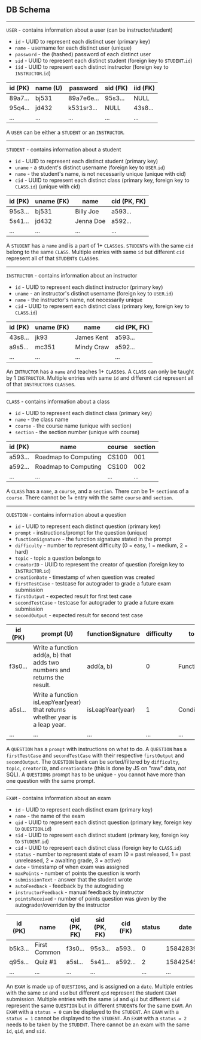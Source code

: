 ## DB Schema

---
`USER` - contains information about a user (can be instructor/student)
- `id` - UUID to represent each distinct user (primary key)
- `name` - username for each distinct user (unique)
- `password` - the (hashed) password of each distinct user
- `sid` - UUID to represent each distinct student (foreign key to `STUDENT`.`id`)
- `iid` - UUID to represent each distinct instructor (foreign key to `INSTRUCTOR`.`id`)

| id (PK) | name (U) | password   | sid (FK) | iid (FK) |
|---------|----------|------------|----------|----------|
| 89a7... | bj531    | 89a7e6e... | 95s3...  | NULL     |
| 95q4... | jd432    | k531sr3... | NULL     | 43s8...  |
| ...     | ...      | ...        | ...      | ...      |

A `USER` can be either a `STUDENT` or an `INSTRUCTOR`.

---
`STUDENT` - contains information about a student
- `id` - UUID to represent each distinct student (primary key)
- `uname` - a student's distinct username (foreign key to `USER`.`id`)
- `name` - the student's name, is not necessarily unique (unique with cid)
- `cid` - UUID to represent each distinct class (primary key, foreign key to `CLASS`.`id`) (unique with cid)

| id (PK) | uname (FK) | name      | cid (PK, FK) |
|---------|------------|-----------|--------------|
| 95s3... | bj531      | Billy Joe | a593...      |
| 5s41... | jd432      | Jenna Doe | a592...      |
| ...     | ...        | ...       | ...          |

A `STUDENT` has a `name` and is a part of 1+ `CLASS`es.
`STUDENT`s with the same `cid` belong to the same `CLASS`.
Multiple entries with same `id` but different `cid` represent all of that `STUDENT`s `CLASS`es.

---
`INSTRUCTOR` - contains information about an instructor
- `id` - UUID to represent each distinct instructor (primary key)
- `uname` - an instructor's distinct username (foreign key to `USER`.`id`)
- `name` - the instructor's name, not necessarily unique
- `cid` - UUID to represent each distinct class (primary key, foreign key to `CLASS`.`id`)

| id (PK) | uname (FK) | name       | cid (PK, FK) |
|---------|------------|------------|--------------|
| 43s8... | jk93       | James Kent | a593...      |
| a9s5... | mc351      | Mindy Craw | a592...      |
| ...     | ...        | ...        | ...          |

An `INTRUCTOR` has a `name` and teaches 1+ `CLASS`es.
A `CLASS` can only be taught by 1 `INSTRUCTOR`.
Multiple entries with same `id` and different `cid` represent all of that `INSTRUCTOR`s `CLASS`es. 

---
`CLASS` - contains information about a class
- `id` - UUID to represent each distinct class (primary key)
- `name` - the class name
- `course` - the course name (unique with section)
- `section` - the section number (unique with course)

| id (PK) | name                 | course | section |
|---------|----------------------|--------|---------|
| a593... | Roadmap to Computing | CS100  | 001     |
| a592... | Roadmap to Computing | CS100  | 002     |
| ...     | ...                  | ...    | ...     |

A `CLASS` has a `name`, a `course`, and a `section`.
There can be 1+ `section`s of a `course`.
There cannot be 1+ entry with the same `course` and `section`.

---
`QUESTION` - contains information about a question
- `id` - UUID to represent each distinct question (primary key)
- `prompt` - instructions/prompt for the question (unique)
- `functionSignature` - the function signature stated in the prompt
- `difficulty` - number to represent difficulty (0 = easy, 1 = medium, 2 = hard)
- `topic` - topic a question belongs to
- `creatorID` - UUID to represent the creator of question (foreign key to `INSTRUCTOR`.`id`)
- `creationDate` - timestamp of when question was created
- `firstTestCase` - testcase for autograder to grade a future exam submission
- `firstOutput` - expected result for first test case
- `secondTestCase` - testcase for autograder to grade a future exam submission
- `secondOutput` - expected result for second test case

| id (PK) | prompt (U)                                                                   | functionSignature | difficulty | topic        | creatorID (FK) | creationDate | firstTestCase | firstOutput | secondTestCase | secondOutput |
|---------|------------------------------------------------------------------------------|-------------------|------------|--------------|----------------|--------------|---------------|-------------|----------------|--------------|
| f3s0... | Write a function add(a, b) that adds two numbers and returns the result.     | add(a, b)         | 0          | Functions    | 43s8...        | 1584283994   | 1,5           | 6           | -3,15          | 12           |
| a5sl... | Write a function isLeapYear(year) that returns whether year is a  leap year. | isLeapYear(year)  | 1          | Conditionals | a9s5...        | 1584254553   | 2020          | True        | 2019           | False        |
| ...     | ...                                                                          | ...               | ...        | ...          | ...            | ...          | ...           | ...         | ...            | ...          |

A `QUESTION` has a `prompt` with instructions on what to do.
A `QUESTION` has a `firstTestCase` and `secondTestCase` with their respective `firstOutput` and `secondOutput`.
The `QUESTION` bank can be sorted/filtered by `difficulty`, `topic`, `creatorID`, and `creationDate` (this is done by JS on "raw" data, *not* SQL).
A `QUESTION`s prompt has to be unique - you cannot have more than one question with the same prompt.

---
`EXAM` - contains information about an exam
- `id` - UUID to represent each distinct exam (primary key)
- `name` - the name of the exam
- `qid` - UUID to represent each distinct question (primary key, foreign key to `QUESTION`.`id`)
- `sid` - UUID to represent each distinct student (primary key, foreign key to `STUDENT`.`id`)
- `cid` - UUID to represent each distinct class (foreign key to `CLASS`.`id`)
- `status` - number to represent state of exam (0 = past released, 1 = past unreleased, 2 = awaiting grade, 3 = active)
- `date` - timestamp of when exam was assigned
- `maxPoints` - number of points the question is worth
- `submissionText` - answer that the student wrote
- `autoFeedback` - feedback by the autograding
- `instructorFeedback` - manual feedback by instructor
- `pointsReceived` - number of points question was given by the autograder/overriden by the instructor

| id (PK) | name         | qid (PK, FK) | sid (PK, FK) | cid (FK) | status | date       | maxPoints | submissionText                  | autoFeedback | instructorFeedback | pointsReceived |
|---------|--------------|--------------|--------------|----------|--------|------------|-----------|---------------------------------|--------------|--------------------|----------------|
| b5k3... | First Common | f3s0...      | 95s3...      | a593...  | 0      | 1584283995 | 2         | def add(a, b):     return a + b | 6            | Great job!         | 2              |
| q95s... | Quiz #1      | a5sl...      | 5s41...      | a592...  | 2      | 1584254554 | 5         | NULL                            | NULL         | NULL               | 0              |
| ...     | ...          | ...          | ...          |          | ...    | ...        | ...       | ...                             | ...          | ...                | ...            |


An `EXAM` is made up of `QUESTION`s, and is assigned on a `date`.
Multiple entries with the same `id` and `sid` but different `qid` represent the student `EXAM` submission.
Multiple entries with the same `id` and `qid` but different `sid` represent the same `QUESTION` but in different `STUDENT`s for the same `EXAM`.
An `EXAM` with a `status = 0` can be displayed to the `STUDENT`.
An `EXAM` with a `status = 1` cannot be displayed to the `STUDENT`.
An `EXAM` with a `status = 2` needs to be taken by the `STUDENT`.
There cannot be an exam with the same `id`, `qid`, and `sid`.